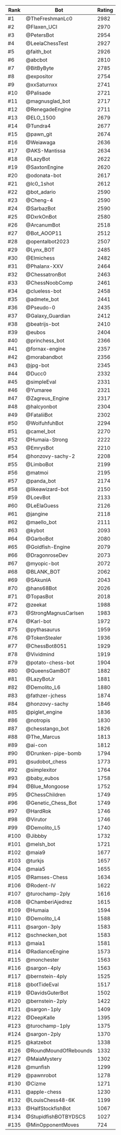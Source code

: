 Rank|Bot|Rating
---|---|---
#1|@TheFreshmanLc0|2982
#2|@Flaxen_UCI|2970
#3|@PetersBot|2954
#4|@LeelaChessTest|2927
#5|@faith_bot|2926
#6|@abcbot|2810
#7|@BitByByte|2785
#8|@expositor|2754
#9|@xxSaturnxx|2741
#10|@Palisade|2721
#11|@magnusglad_bot|2717
#12|@RenegadeEngine|2711
#13|@ELO_1500|2679
#14|@Tundra4|2677
#15|@pawn_git|2674
#16|@Weiawaga|2636
#17|@AKS-Mantissa|2634
#18|@LazyBot|2622
#19|@SaxtonEngine|2620
#20|@odonata-bot|2617
#21|@lc0_1shot|2612
#22|@bot_adario|2590
#23|@Cheng-4|2590
#24|@SarbazBot|2590
#25|@DxrkOnBot|2580
#26|@ArcanumBot|2518
#27|@Bot_AOOP11|2512
#28|@opentalbot2023|2507
#29|@Lynx_BOT|2485
#30|@Elmichess|2482
#31|@Phalanx-XXV|2464
#32|@ChessatronBot|2463
#33|@ChessNoobComp|2461
#34|@clueless-bot|2458
#35|@admete_bot|2441
#36|@Pseudo-0|2435
#37|@Galaxy_Guardian|2412
#38|@beatrijs-bot|2410
#39|@eubos|2404
#40|@princhess_bot|2366
#41|@fornax-engine|2357
#42|@morabandbot|2356
#43|@jpg-bot|2345
#44|@Ducc0|2332
#45|@simpleEval|2331
#46|@Yumaree|2321
#47|@Zagreus_Engine|2317
#48|@halcyonbot|2304
#49|@FataliiBot|2302
#50|@WolfuhfuhBot|2294
#51|@camel_bot|2270
#52|@Humaia-Strong|2222
#53|@EmrysBot|2210
#54|@honzovy-sachy-2|2208
#55|@LimboBot|2199
#56|@matmoi|2195
#57|@panda_bot|2174
#58|@likeawizard-bot|2150
#59|@LoevBot|2133
#60|@LeElaGuess|2126
#61|@jangine|2118
#62|@maello_bot|2111
#63|@kybot|2093
#64|@GarboBot|2080
#65|@Goldfish-Engine|2079
#66|@DragonroseDev|2073
#67|@myopic-bot|2072
#68|@BLANK_BOT|2062
#69|@SAkunIA|2043
#70|@hans68Bot|2026
#71|@TopasBot|2018
#72|@zeekat|1988
#73|@StrongMagnusCarlsen|1983
#74|@Karl-bot|1972
#75|@pythasaurus|1959
#76|@TokenStealer|1936
#77|@ChessBot8051|1929
#78|@Vividmind|1919
#79|@potato-chess-bot|1904
#80|@QueensGamBOT|1882
#81|@LazyBotJr|1881
#82|@Demolito_L6|1880
#83|@fathzer-jchess|1874
#84|@honzovy-sachy|1846
#85|@piglet_engine|1836
#86|@notropis|1830
#87|@chesstango_bot|1826
#88|@The_Marcus|1813
#89|@ai-con|1812
#90|@Drunken-pipe-bomb|1794
#91|@sudobot_chess|1773
#92|@simplexitor|1764
#93|@baby_eubos|1758
#94|@Blue_Mongoose|1752
#95|@ChessChildren|1749
#96|@Genetic_Chess_Bot|1749
#97|@HardRok|1746
#98|@Virutor|1746
#99|@Demolito_L5|1740
#100|@Jibbby|1732
#101|@melsh_bot|1721
#102|@maia9|1677
#103|@turkjs|1657
#104|@maia5|1655
#105|@Ramses-Chess|1634
#106|@Rodent-IV|1622
#107|@turochamp-2ply|1616
#108|@ChamberiAjedrez|1615
#109|@Humaia|1594
#110|@Demolito_L4|1588
#111|@sargon-3ply|1583
#112|@schnecken_bot|1583
#113|@maia1|1581
#114|@RadianceEngine|1573
#115|@monchester|1563
#116|@sargon-4ply|1563
#117|@bernstein-4ply|1525
#118|@botTideEval|1517
#119|@DavidsGuterBot|1502
#120|@bernstein-2ply|1422
#121|@sargon-1ply|1409
#122|@DeepKalle|1395
#123|@turochamp-1ply|1375
#124|@sargon-2ply|1370
#125|@katzebot|1338
#126|@RoundMoundOfRebounds|1332
#127|@MaiaMystery|1302
#128|@munfish|1299
#129|@pawnrobot|1278
#130|@Cizme|1271
#131|@apple-chess|1230
#132|@LouisChess48-6K|1199
#133|@HalfStockfishBot|1067
#134|@StupidfishBOTBYDSCS|1027
#135|@MinOpponentMoves|724
